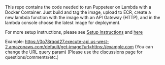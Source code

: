 This repo contains the code needed to run Puppeteer on Lambda with a Docker Container. Just build and tag the image, upload to ECR, create a new lambda function with the image with an API Gateway (HTTP), and in the lambda console choose the latest image for deployment.

For more setup instructions, please see [Setup Instructions](https://vikashloomba.github.io/AWS-Lambda-Docker/) and [here](https://link.medium.com/1iB5MeXJfcb)

Example: https://0o78rqqd27.execute-api.us-west-2.amazonaws.com/default/get-image?url=https://example.com (You can change the URL query param)
(Please use the discussions page for questions/comments/etc.)
